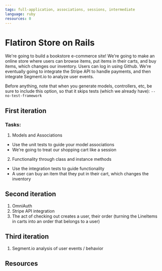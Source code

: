 ```yaml
---
tags: full-application, associations, sessions, intermediate
language: ruby
resources: 0
---
```


# Flatiron Store on Rails

We're going to build a bookstore e-commerce site! We're going to make an online store where users can browse items, put items in their carts, and buy items, which changes our inventory. Users can log in using Github. We're eventually going to integrate the Stripe API to handle payments, and then integrate Segment.io to analyze user events.

Before anything, note that when you generate models, controllers, etc, be sure to include this option, so that it skips tests (which we already have): `--no-test-framework`

## First iteration

### Tasks:

1. Models and Associations
  * Use the unit tests to guide your model associations
  * We're going to treat our shopping cart like a session

2. Functionality through class and instance methods
  * Use the integration tests to guide functionality
  * A user can buy an item that they put in their cart, which changes the inventory

## Second iteration

1. OmniAuth 
2. Stripe API integration
3. The act of checking out creates a user, their order (turning the LineItems in carts into an order that belongs to a user)

## Third iteration

1. Segment.io analysis of user events / behavior

## Resources